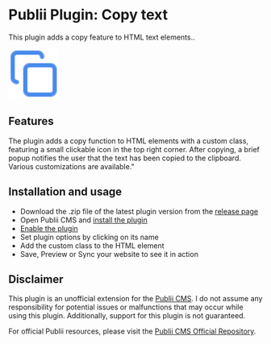 # Publii Plugin: Copy text

This plugin adds a copy feature to HTML text elements..  
<p><img height="100" alt="publii plugin" title="Copy text icons" src="https://raw.githubusercontent.com/gpsblues/Publii-Plugin-Copy-text/5ef4b9e342a6d8c2a18773b78659d1469007046b/.assets/thumbnail.svg"></p>

## Features
The plugin adds a copy function to HTML elements with a custom class, featuring a small clickable icon in the top right corner. After copying, a brief popup notifies the user that the text has been copied to the clipboard. Various customizations are available."

## Installation and usage
- Download the .zip file of the latest plugin version from the [release page](https://github.com/gpsblues/Publii-Plugin-Copy-text/releases/)
- Open Publii CMS and [install the plugin](https://getpublii.com/docs/plugins.html#installingplugins)
- [Enable the plugin](https://getpublii.com/docs/plugins.html#enablingplugins)
- Set plugin options by clicking on its name
- Add the custom class to the HTML element
- Save, Preview or Sync your website to see it in action

## Disclaimer
This plugin is an unofficial extension for the [Publii CMS](https://getpublii.com/). I do not assume any responsibility for potential issues or malfunctions that may occur while using this plugin. Additionally, support for this plugin is not guaranteed.

For official Publii resources, please visit the [Publii CMS Official Repository](https://marketplace.getpublii.com/plugins/).

